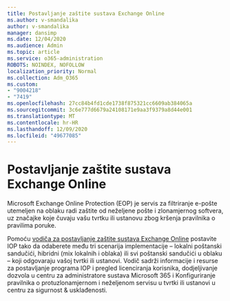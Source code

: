 ```yaml
---
title: Postavljanje zaštite sustava Exchange Online
ms.author: v-smandalika
author: v-smandalika
manager: dansimp
ms.date: 12/04/2020
ms.audience: Admin
ms.topic: article
ms.service: o365-administration
ROBOTS: NOINDEX, NOFOLLOW
localization_priority: Normal
ms.collection: Adm_O365
ms.custom:
- "9004218"
- "7419"
ms.openlocfilehash: 27cc84b4fd1cde1738f875321cc6609ab384065a
ms.sourcegitcommit: 3c6e777d6679a24108171e9aa3f9379a8d44e001
ms.translationtype: MT
ms.contentlocale: hr-HR
ms.lasthandoff: 12/09/2020
ms.locfileid: "49677085"
---
```

# <a name="set-up-exchange-online-protection"></a>Postavljanje zaštite sustava Exchange Online

Microsoft Exchange Online Protection (EOP) je servis za filtriranje e-pošte utemeljen na oblaku radi zaštite od neželjene pošte i zlonamjernog softvera, uz značajke koje čuvaju vašu tvrtku ili ustanovu zbog kršenja pravilnika o pravilima poruke.

Pomoću [vodiča za postavljanje zaštite sustava Exchange Online](https://admin.microsoft.com/adminportal/home#/modernonboarding/prepareyourenvironment) postavite IOP tako da odaberete među tri scenarija implementacije – lokalni poštanski sandučići, hibridni (mix lokalnih i oblaka) ili svi poštanski sandučići u oblaku – koji odgovaraju vašoj tvrtki ili ustanovi. Vodič sadrži informacije i resurse za postavljanje programa IOP i pregled licenciranja korisnika, dodjeljivanje dozvola u centru za administratore sustava Microsoft 365 i Konfiguriranje pravilnika o protuzlonamjernom i neželjenom servisu u tvrtki ili ustanovi u centru za sigurnost & usklađenosti.
